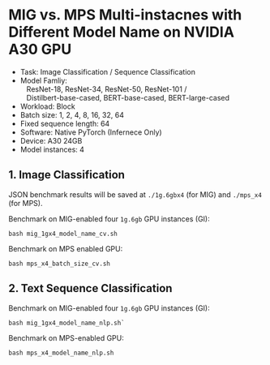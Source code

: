 # MIG vs. MPS Multi-instacnes with Different Model Name on NVIDIA A30 GPU

- Task: Image Classification / Sequence Classification
- Model Famliy:  
  &nbsp;&nbsp; ResNet-18, ResNet-34, ResNet-50, ResNet-101 /  
  &nbsp;&nbsp; Distilbert-base-cased, BERT-base-cased, BERT-large-cased
- Workload: Block
- Batch size: 1, 2, 4, 8, 16, 32, 64
- Fixed sequence length: 64
- Software: Native PyTorch (Infernece Only)
- Device: A30 24GB
- Model instances: 4

## 1. Image Classification

JSON benchmark results will be saved at `./1g.6gbx4` (for MIG) and `./mps_x4` (for MPS).

Benchmark on MIG-enabled four `1g.6gb` GPU instances (GI):
```shell
bash mig_1gx4_model_name_cv.sh
```

Benchmark on MPS enabled GPU:
```shell
bash mps_x4_batch_size_cv.sh
```

## 2. Text Sequence Classification

Benchmark on MIG-enabled four `1g.6gb` GPU instances (GI):
```shell
bash mig_1gx4_model_name_nlp.sh`
```

Benchmark on MPS-enabled GPU:
```shell
bash mps_x4_model_name_nlp.sh
```
